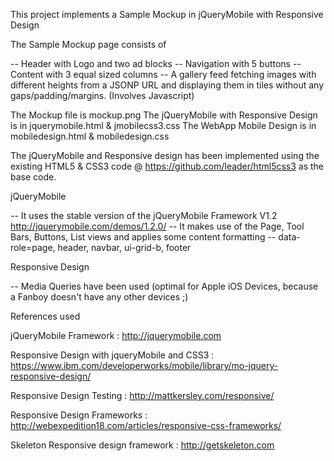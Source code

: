 This project implements a Sample Mockup in jQueryMobile with Responsive Design

The Sample Mockup page consists of 

-- Header with Logo and two ad blocks
-- Navigation with 5 buttons
-- Content with 3 equal sized columns
-- A gallery feed fetching images with different heights from a JSONP URL and displaying them in tiles without any gaps/padding/margins. (Involves Javascript)

The Mockup file is mockup.png
The jQueryMobile with Responsive Design is in jquerymobile.html & jmobilecss3.css
The WebApp Mobile Design is in mobiledesign.html & mobiledesign.css

The jQueryMobile and Responsive design has been implemented using the existing HTML5 & CSS3 code @ https://github.com/leader/html5css3 as the base code.

jQueryMobile

-- It uses the stable version of the jQueryMobile Framework V1.2 http://jquerymobile.com/demos/1.2.0/
-- It makes use of the Page, Tool Bars, Buttons, List views and applies some content formatting 
-- data-role=page, header, navbar, ui-grid-b, footer

Responsive Design

-- Media Queries have been used (optimal for Apple iOS Devices, because a Fanboy doesn't have any other devices ;)


References used

jQueryMobile Framework : http://jquerymobile.com

Responsive Design with jqueryMobile and CSS3 : https://www.ibm.com/developerworks/mobile/library/mo-jquery-responsive-design/

Responsive Design Testing : http://mattkersley.com/responsive/

Responsive Design Frameworks : http://webexpedition18.com/articles/responsive-css-frameworks/

Skeleton Responsive design framework : http://getskeleton.com 


